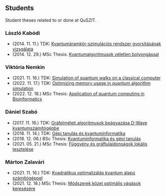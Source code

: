 ## Students

Student theses related to or done at QuSZIT.

### László Kabódi

- (2014\. 11\. 11\.) TDK: [Kvantumáramkör-szimulációs rendszer gyorsításának vizsgálata](/students/laszlo-kabodi-2014-11-11-tdk-kvantumaramkor-szimulacios-rendszer-gyorsitasanak-vizsgalata.pdf)
- (2014\. 12\. 29\.) MSc Thesis: [Kvantumalgoritmusok véletlen bolyongással](/students/laszlo-kabodi-2014-12-29-msc-thesis-kvantumalgoritmusok-veletlen-bolyongassal.pdf)

### Viktória Nemkin

- (2021\. 11\. 16\.) TDK: [Simulation of quantum walks on a classical computer](/students/viktoria-nemkin-2021-11-16-tdk-simulation-of-quantum-walks-on-a-classical-computer.pdf)
- (2022\. 11\. 17\.) TDK: [Optimizing memory usage in quantum algorithm simulation](/students/viktoria-nemkin-2022-11-17-tdk-optimizing-memory-usage-in-quantum-algorithm-simulation.pdf)
- (2022\. 12\. 18\.) MSc Thesis: [Application of quantum computing in Bioinformatics](/students/viktoria-nemkin-2022-12-18-msc-thesis-application-of-quantum-computing-in-bioinformatics.pdf)

### Dániel Szabó

- (2017\. 11\. 16\.) TDK: [Gráfelméleti algoritmusok beágyazása D-Wave kvantumszámítógépbe](/students/daniel-szabo-2017-11-16-tdk-grafelmeleti-algoritmusok-beagyazasa-dwave-kvantumszamitogepbe.pdf)
- (2018\. 11\. 14\.) TDK: [Gépi tanulás és kvantuminformatika](/students/daniel-szabo-2018-11-14-tdk-gepi-tanulas-es-kvantuminformatika.pdf)
- (2018\. 12\. 06\.) BSc Thesis: [Kvantuminformatika és gépi tanulás](/students/daniel-szabo-2018-12-06-bsc-thesis-kvantuminformatika-es-gepi-tanulas.pdf)
- (2021\. 05\. 21\.) MSc Thesis: [Függvény és gráftulajdonságok lokális tesztelése](/students/daniel-szabo-2021-05-21-msc-thesis-fuggveny-es-graftulajdonsagok-lokalis-tesztelese.pdf)

### Márton Zalavári

- (2021\. 11\. 16\.) TDK: [Kvadratikus optimalizálás kvantum alapú számítógéppel](/students/marton-zalavari-2021-11-16-tdk-kvadratikus-optimalizalas-kvantum-alapu-szamitogeppel.pdf)
- (2021\. 12\. 18\.) MSc Thesis: [Módszerek közel optimális vágások keresésére](/students/marton-zalavari-2021-12-18-msc-thesis-modszerek-kozel-optimalis-vagasok-keresesere.pdf)
